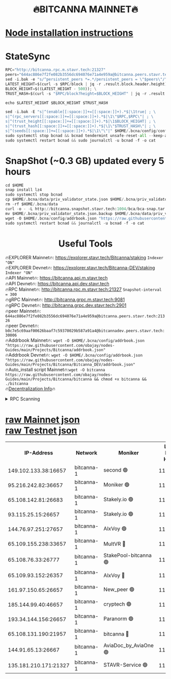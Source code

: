 <h1 align="center"> 🔥BITCANNA MAINNET🔥</h1>


[Node installation instructions](https://github.com/obajay/nodes-Guides/tree/main/Projects/Bitcanna)
=

# StateSync
```python
RPC="http://bitcanna.rpc.m.stavr.tech:21327"
peers="644ac886e7f2fe082b3556dc694076e71a4e959a@bitcanna.peers.stavr.tech:21326"
sed -i.bak -e "s/^persistent_peers *=.*/persistent_peers = \"$peers\"/" $HOME/.bcna/config/config.toml
LATEST_HEIGHT=$(curl -s $RPC/block | jq -r .result.block.header.height); \
BLOCK_HEIGHT=$((LATEST_HEIGHT - 500)); \
TRUST_HASH=$(curl -s "$RPC/block?height=$BLOCK_HEIGHT" | jq -r .result.block_id.hash)

echo $LATEST_HEIGHT $BLOCK_HEIGHT $TRUST_HASH

sed -i.bak -E "s|^(enable[[:space:]]+=[[:space:]]+).*$|\1true| ; \
s|^(rpc_servers[[:space:]]+=[[:space:]]+).*$|\1\"$RPC,$RPC\"| ; \
s|^(trust_height[[:space:]]+=[[:space:]]+).*$|\1$BLOCK_HEIGHT| ; \
s|^(trust_hash[[:space:]]+=[[:space:]]+).*$|\1\"$TRUST_HASH\"| ; \
s|^(seeds[[:space:]]+=[[:space:]]+).*$|\1\"\"|" $HOME/.bcna/config/config.toml
sudo systemctl stop bcnad && bcnad tendermint unsafe-reset-all --keep-addr-book
sudo systemctl restart bcnad && sudo journalctl -u bcnad -f -o cat
```
# SnapShot (~0.3 GB) updated every 5 hours
```python
cd $HOME
snap install lz4
sudo systemctl stop bcnad
cp $HOME/.bcna/data/priv_validator_state.json $HOME/.bcna/priv_validator_state.json.backup
rm -rf $HOME/.bcna/data
curl -o - -L http://bitcanna.snapshot.stavr.tech:1004/bca/bca-snap.tar.lz4 | lz4 -c -d - | tar -x -C $HOME/.bcna --strip-components 2
mv $HOME/.bcna/priv_validator_state.json.backup $HOME/.bcna/data/priv_validator_state.json
wget -O $HOME/.bcna/config/addrbook.json "https://raw.githubusercontent.com/obajay/nodes-Guides/main/Projects/Bitcanna/addrbook.json"
sudo systemctl restart bcnad && journalctl -u bcnad -f -o cat
```

 <h1 align="center"> Useful Tools</h1>

🔥EXPLORER Mainnet🔥:    https://explorer.stavr.tech/Bitcanna/staking          `Indexer "ON"` \
🔥EXPLORER Devnet🔥:     https://explorer.stavr.tech/Bitcanna-DEV/staking     `Indexer "ON"` \
🔥API Mainnet🔥:         https://bitcanna.api.m.stavr.tech \
🔥API Devnet🔥:          https://bitcanna.api.dev.stavr.tech \
🔥RPC Mainnet🔥:         http://bitcanna.rpc.m.stavr.tech:21327         `Snapshot-interval = 300` \
🔥gRPC Mainnet🔥:        http://bitcanna.grpc.m.stavr.tech:9081 \
🔥gRPC Devnet🔥:         http://bitcanna.grpc.dev.stavr.tech:2901 \
🔥peer Mainnet🔥:        `644ac886e7f2fe082b3556dc694076e71a4e959a@bitcanna.peers.stavr.tech:21326` \
🔥peer Devnet🔥:         `b0c7e5c69aaf00626baaf7c59370029b587a91a4@bitcannadev.peers.stavr.tech:30006` \
🔥Addrbook Mainnet🔥:    ```wget -O $HOME/.bcna/config/addrbook.json "https://raw.githubusercontent.com/obajay/nodes-Guides/main/Projects/Bitcanna/addrbook.json"``` \
🔥Addrbook Devnet🔥:    ```wget -O $HOME/.bcna/config/addrbook.json "https://raw.githubusercontent.com/obajay/nodes-Guides/main/Projects/Bitcanna/Bitcanna_DEV/addrbook.json"``` \
🔥Auto_install script Mainnet🔥:```wget -O bitcanna https://raw.githubusercontent.com/obajay/nodes-Guides/main/Projects/Bitcanna/bitcanna && chmod +x bitcanna && ./bitcanna``` \
🔥[Decentralization Info](https://github.com/obajay/StateSync-snapshots/tree/main/Projects/Bitcanna/Decentralization)🔥


<details>
<summary>RPC Scanning</summary>

<h2 align="center"> We scan nodes in real time every 4 hours. And we provide the final result of RPC endpoints.
We cannot influence the operation of these nodes in any way. </h2>


```python
If Voting Power is higher than 0 --> then the Node is a validator of the network and may be subject to attack and be a potential threat to the chain.
```
```python
We marked such validators with a red symbol
```

</details>

[raw Mainnet json](https://rpc-check.bcam.stavr.tech/bcam/rpc-bcam-result.json) \
[raw Testnet json](https://github.com/obajay/StateSync-snapshots/tree/main/Projects/Bitcanna/Rpc-Check-Testnet)
=



<table><tr><th>IP-Address</th><th>Network</th><th>Moniker</th><th>Latest Block Height</th><th>Earliest Block Height</th><th>Catching Up</th><th>Tx Index</th><th>Voting Power</th><th>Scan Time</th></tr><tr><td>149.102.133.38:16657</td><td>bitcanna-1</td><td>second 🟢</td><td>11901274</td><td>1</td><td>False</td><td>on</td><td>0</td><td>2023-12-30T05:32:55.037915557UTC</td></tr><tr><td>95.216.242.82:36657</td><td>bitcanna-1</td><td>Moniker 🟢</td><td>11901266</td><td>5776907</td><td>False</td><td>on</td><td>0</td><td>2023-12-30T05:32:06.347451213UTC</td></tr><tr><td>65.108.142.81:26683</td><td>bitcanna-1</td><td>Stakely.io 🟢</td><td>11901269</td><td>6152001</td><td>False</td><td>on</td><td>0</td><td>2023-12-30T05:32:25.638259064UTC</td></tr><tr><td>93.115.25.15:26657</td><td>bitcanna-1</td><td>Stakely.io 🟢</td><td>11901268</td><td>6520001</td><td>False</td><td>on</td><td>0</td><td>2023-12-30T05:32:19.111557806UTC</td></tr><tr><td>144.76.97.251:27657</td><td>bitcanna-1</td><td>AlxVoy 🟢</td><td>11901273</td><td>8805201</td><td>False</td><td>on</td><td>0</td><td>2023-12-30T05:32:46.424379200UTC</td></tr><tr><td>65.109.155.238:33657</td><td>bitcanna-1</td><td>MultVR 🔴</td><td>11901270</td><td>9933415</td><td>False</td><td>on</td><td>350560</td><td>2023-12-30T05:32:30.483554783UTC</td></tr><tr><td>65.108.76.33:26777</td><td>bitcanna-1</td><td>StakePool-bitcanna 🟢</td><td>11901266</td><td>10823915</td><td>False</td><td>on</td><td>0</td><td>2023-12-30T05:32:06.008771731UTC</td></tr><tr><td>65.109.93.152:26357</td><td>bitcanna-1</td><td>AlxVoy 🔴</td><td>11901274</td><td>10824001</td><td>False</td><td>on</td><td>1391603</td><td>2023-12-30T05:32:55.626706953UTC</td></tr><tr><td>161.97.150.65:26657</td><td>bitcanna-1</td><td>New_peer 🟢</td><td>11901269</td><td>11334001</td><td>False</td><td>on</td><td>0</td><td>2023-12-30T05:32:25.979169167UTC</td></tr><tr><td>185.144.99.40:46657</td><td>bitcanna-1</td><td>cryptech 🟢</td><td>11901265</td><td>11528001</td><td>False</td><td>on</td><td>0</td><td>2023-12-30T05:32:03.617865949UTC</td></tr><tr><td>193.34.144.156:26657</td><td>bitcanna-1</td><td>Paranorm 🟢</td><td>11901271</td><td>11645501</td><td>False</td><td>on</td><td>0</td><td>2023-12-30T05:32:35.162888329UTC</td></tr><tr><td>65.108.131.190:21957</td><td>bitcanna-1</td><td>bitcanna 🔴</td><td>11901271</td><td>11801271</td><td>False</td><td>on</td><td>408693</td><td>2023-12-30T05:32:34.878768776UTC</td></tr><tr><td>144.91.65.13:26667</td><td>bitcanna-1</td><td>AviaDoc_by_AviaOne 🟢</td><td>11901271</td><td>11897201</td><td>False</td><td>on</td><td>0</td><td>2023-12-30T05:32:41.690086569UTC</td></tr><tr><td>135.181.210.171:21327</td><td>bitcanna-1</td><td>STAVR-Service 🟢</td><td>11901272</td><td>11900001</td><td>False</td><td>on</td><td>0</td><td>2023-12-30T05:32:46.088102565UTC</td></tr></table>
